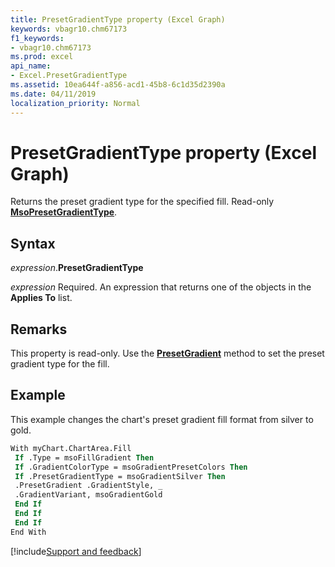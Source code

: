 ```yaml
---
title: PresetGradientType property (Excel Graph)
keywords: vbagr10.chm67173
f1_keywords:
- vbagr10.chm67173
ms.prod: excel
api_name:
- Excel.PresetGradientType
ms.assetid: 10ea644f-a856-acd1-45b8-6c1d35d2390a
ms.date: 04/11/2019
localization_priority: Normal
---
```



# PresetGradientType property (Excel Graph)

Returns the preset gradient type for the specified fill. Read-only **[MsoPresetGradientType](office.msopresetgradienttype.md)**.

## Syntax

_expression_.**PresetGradientType**

_expression_ Required. An expression that returns one of the objects in the **Applies To** list.


## Remarks

This property is read-only. Use the **[PresetGradient](excel.presetgradient.md)** method to set the preset gradient type for the fill.

## Example

This example changes the chart's preset gradient fill format from silver to gold.

```vb
With myChart.ChartArea.Fill 
 If .Type = msoFillGradient Then 
 If .GradientColorType = msoGradientPresetColors Then 
 If .PresetGradientType = msoGradientSilver Then 
 .PresetGradient .GradientStyle, _ 
 .GradientVariant, msoGradientGold 
 End If 
 End If 
 End If 
End With
```

[!include[Support and feedback](~/includes/feedback-boilerplate.md)]
